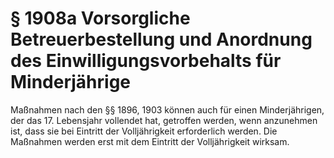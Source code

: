 # § 1908a Vorsorgliche Betreuerbestellung und Anordnung des Einwilligungsvorbehalts für Minderjährige
Maßnahmen nach den §§ 1896, 1903 können auch für einen Minderjährigen, der das 17. Lebensjahr vollendet hat, getroffen werden, wenn anzunehmen ist, dass sie bei Eintritt der Volljährigkeit erforderlich werden. Die Maßnahmen werden erst mit dem Eintritt der Volljährigkeit wirksam.